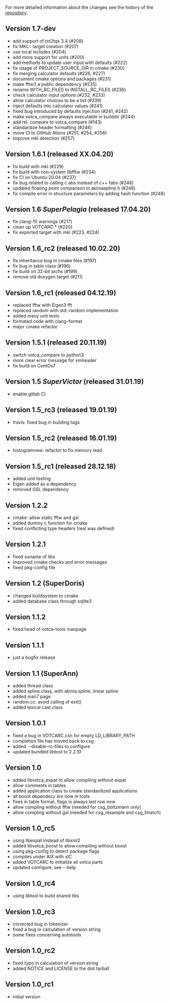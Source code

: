 For more detailed information about the changes see the history of the [repository](https://github.com/votca/tools/commits/stable).

## Version 1.7-dev
* add support of txt2tqs 3.4 (#208)
* fix MKL:: target creation (#207)
* use local includes (#204)
* add more support for units (#200)
* add methods to update user input with defaults (#222)
* fix usage of PROJECT_SOURCE_DIR in cmake (#230)
* fix merging calculator defaults (#226, #227)
* document cmake options and packages (#231)
* make fftw3 a public dependency (#235)
* rename WITH_RC_FILES to INSTALL_RC_FILES (#236)
* check calculator input options (#232, #233)
* allow calculator choices to be a list (#239)
* inject defaults into calculator values (#241)
* fixed bug introduced by defaults injection (#241, #242)
* make votca_compare always executable in builddir (#244)
* add rel. compare to votca_compare (#143)
* standardize header formatting (#246)
* move CI to GitHub Ations (#251, #254, #256)
* improve mkl detection (#257)

## Version 1.6.1 (released XX.04.20)
* fix build with mkl (#229)
* fix build with non-system libfftw (#234)
* fix CI on Ubuntu-20.04 (#237)
* fix bug related to calling c abs instead of c++ fabs (#248)
* updated floating point comparison in akimaspline.h (#248)
* fix compile error in structure parameters by adding hash function (#248)

## Version 1.6 _SuperPelagia_ (released 17.04.20)
* fix clang-10 warnings (#217)
* clean up VOTCARC.* (#220)
* fix exported target with mkl (#223, #224)

## Version 1.6_rc2 (released 10.02.20)
* fix inheritance bug in cmake files (#197) 
* fix bug in table class (#196)
* fix build on 32-bit archs (#199)
* remove old doxygen target (#211)

## Version 1.6_rc1 (released 04.12.19)
* replaced fftw with Eigen3 fft 
* replaced random with std::random implementation
* added many unit tests
* formated code with clang-format
* major cmake refactor

## Version 1.5.1 (released 20.11.19)
 * switch votca_compare to python3
 * more clear error message for xmlreader
 * fix build on CentOs7

## Version 1.5 _SuperVictor_ (released 31.01.19)

* enable gitlab CI

## Version 1.5_rc3 (released 19.01.19)

* travis: fixed bug in building tags

## Version 1.5_rc2 (released 16.01.19)

* histogramnew: refactor to fix memory lead

## Version 1.5_rc1 (released 28.12.18)

* added unit testing 
* Eigen added as a dependency
* removed GSL dependency

## Version 1.2.2

* cmake: allow static fftw and gsl
* added dummy c function for cmake
* fixed conflicting type headers (real was defined)

## Version 1.2.1

* fixed soname of libs
* improved cmake checks and error messages
* fixed pkg-config file

## Version 1.2 (SuperDoris)

* changed buildsystem to cmake
* added database class through sqlite3

## Version 1.1.2

* fixed head of votca-tools manpage

## Version 1.1.1

* just a bugfix release

## Version 1.1 (SuperAnn)

* added thread class
* added spline class, with akima spline, linear spline
* added man7 page
* random.cc: avoid calling of exit()
* added lexical cast class

## Version 1.0.1

* fixed a bug in VOTCARC.csh for empty LD_LIBRARY_PATH
* completion file has moved back to csg
* added --disable-rc-files to configure
* updated bundled libtool to 2.2.10

## Version 1.0

* added libvotca_expat to allow compiling without expat
* allow comments in tables
* added application class to create standardized applications
* all boost dependecy are now in tools
* fixes in table format, flags is always last row now
* allow compling without fftw (needed for csg_boltzmann only)
* allow compling without gsl (needed for csg_resample and csg_fmatch)

## Version 1.0_rc5

* using libexpat instead of libxml2
* added libvotca_boost to allow compiling without boost
* using pkg-config to detect package flags
* compiles under AIX with xlC
* added VOTCARC to initialize all votca parts
* updated configure, see --help

## Version 1.0_rc4

* using libtool to build shared libs

## Version 1.0_rc3

* corrected bug in tokenizer
* fixed a bug in calculation of version string
* some fixes concerning autotools

## Version 1.0_rc2

* fixed typo in calculation of version string
* added NOTICE and LICENSE to the dist tarball

## Version 1.0_rc1

* initial version
